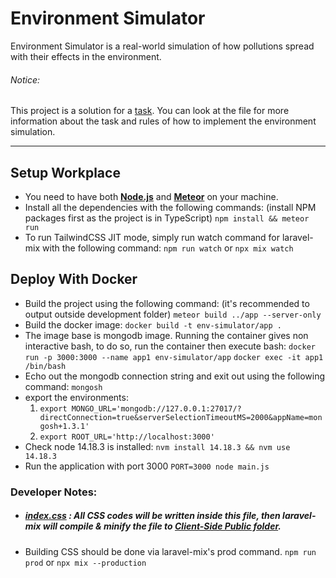 # Environment Simulator

Environment Simulator is a real-world simulation of how pollutions spread with their effects in the environment.

###### Notice:
This project is a solution for a [task](TASK.md). You can look at the file for more information about the task and rules of how to implement the environment simulation.

---

## Setup Workplace

- You need to have both **[Node.js](https://nodejs.org/en/download/)** and **[Meteor](https://www.meteor.com/developers/install)** on your machine.
- Install all the dependencies with the following commands: (install NPM packages first as the project is in TypeScript)
`npm install && meteor run`
- To run TailwindCSS JIT mode, simply run watch command for laravel-mix with the following command:
`npm run watch` or `npx mix watch`

## Deploy With Docker
- Build the project using the following command: (it's recommended to output outside development folder)
`meteor build ../app --server-only`
- Build the docker image:
`docker build -t env-simulator/app .`
- The image base is mongodb image. Running the container gives non interactive bash, to do so, run the container then execute bash:
`docker run -p 3000:3000 --name app1 env-simulator/app`
`docker exec -it app1 /bin/bash`
- Echo out the mongodb connection string and exit out using the following command: 
`mongosh`
- export the environments:
    1. `export MONGO_URL='mongodb://127.0.0.1:27017/?directConnection=true&serverSelectionTimeoutMS=2000&appName=mongosh+1.3.1'`
    2. `export ROOT_URL='http://localhost:3000'`
- Check node 14.18.3 is installed:
`nvm install 14.18.3 && nvm use 14.18.3`
- Run the application with port 3000
`PORT=3000 node main.js`


### Developer Notes:

- ##### [index.css](/src/index.css) : All CSS codes will be written inside this file, then laravel-mix will compile & minify the file to [Client-Side Public folder](/client).
- Building CSS should be done via laravel-mix's prod command.
`npm run prod` or `npx mix --production`

